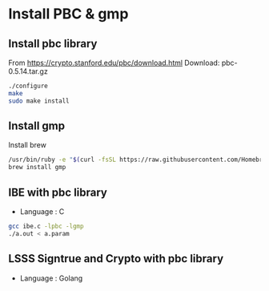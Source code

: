 # Install PBC & gmp

## Install pbc library
From https://crypto.stanford.edu/pbc/download.html
Download: pbc-0.5.14.tar.gz

```bash
./configure
make
sudo make install
```

## Install gmp

Install brew

```bash
/usr/bin/ruby -e "$(curl -fsSL https://raw.githubusercontent.com/Homebrew/install/master/install)"
brew install gmp
```

## IBE with pbc library 

* Language : C

```bash
gcc ibe.c -lpbc -lgmp
./a.out < a.param
```

## LSSS Signtrue and Crypto with pbc library

* Language : Golang
